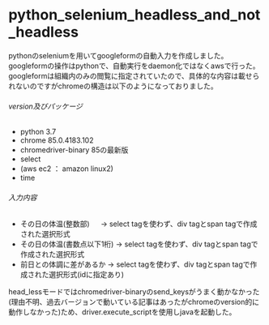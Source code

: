 # python_selenium_headless_and_not_headless
pythonのseleniumを用いてgoogleformの自動入力を作成しました。googleformの操作はpythonで、自動実行をdaemon化ではなくawsで行った。
googleformは組織内のみの閲覧に指定されていたので、具体的な内容は載せられないのですがchromeの構造は以下のようになっておりました。

###### version及びパッケージ
 + python 3.7
 + chrome 85.0.4183.102
 + chromedriver-binary 85の最新版
 + select
 + (aws ec2 ： amazon linux2)
 + time

###### 入力内容
 + その日の体温(整数部)        　   -> select tagを使わず、div tagとspan tagで作成された選択形式
 + その日の体温(書数点以下1桁)      -> select tagを使わず、div tagとspan tagで作成された選択形式
 + 前日との体調に差があるか         -> select tagを使わず、div tagとspan tagで作成された選択形式(idに指定あり)

head_lessモードではchromedriver-binaryのsend_keysがうまく動かなかった(理由不明、過去バージョンで動いている記事はあったがchromeのversion的に動作しなかった)ため、driver.execute_scriptを使用しjavaを起動した。
